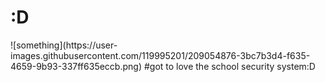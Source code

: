 <h1> :D </h1>
![something](https://user-images.githubusercontent.com/119995201/209054876-3bc7b3d4-f635-4659-9b93-337ff635eccb.png)
#got to love the school security system:D
